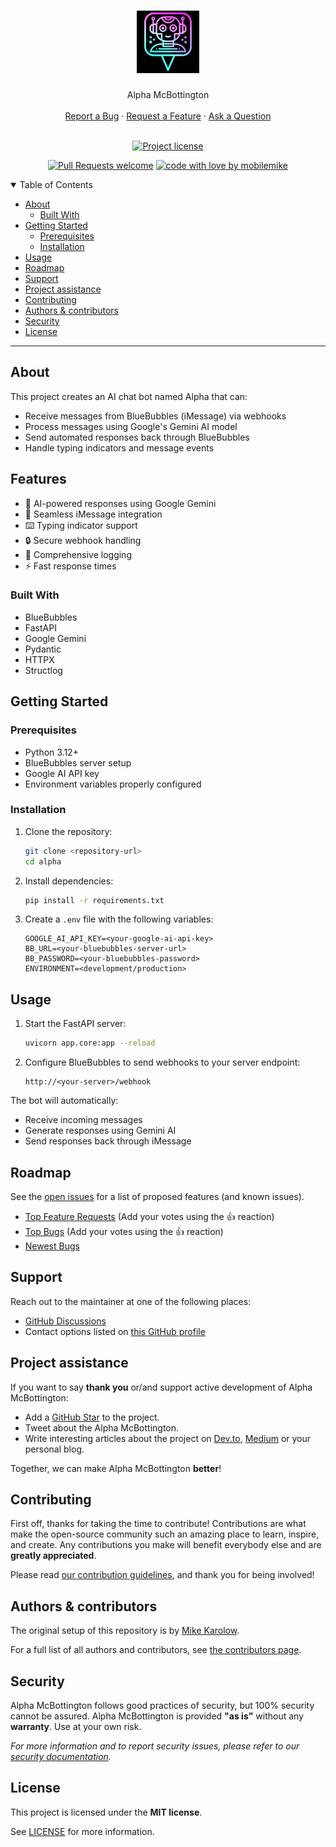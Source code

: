 <h1 align="center">
  <a href="https://github.com/mobilemike/alpha">
    <!-- Please provide path to your logo here -->
    <img src="docs/images/alpha.png" alt="Logo" width="100" height="100">
  </a>
</h1>

<div align="center">
  Alpha McBottington
  <br />
  <br />
  <a href="https://github.com/mobilemike/alpha/issues/new?assignees=&labels=bug&template=01_BUG_REPORT.md&title=bug%3A+">Report a Bug</a>
  ·
  <a href="https://github.com/mobilemike/alpha/issues/new?assignees=&labels=enhancement&template=02_FEATURE_REQUEST.md&title=feat%3A+">Request a Feature</a>
  ·
  <a href="https://github.com/mobilemike/alpha/discussions">Ask a Question</a>
</div>

<div align="center">
<br />

[![Project license](https://img.shields.io/github/license/mobilemike/alpha.svg?style=flat-square)](LICENSE)

[![Pull Requests welcome](https://img.shields.io/badge/PRs-welcome-ff69b4.svg?style=flat-square)](https://github.com/mobilemike/alpha/issues?q=is%3Aissue+is%3Aopen+label%3A%22help+wanted%22)
[![code with love by mobilemike](https://img.shields.io/badge/%3C%2F%3E%20with%20%E2%99%A5%20by-mobilemike-ff1414.svg?style=flat-square)](https://github.com/mobilemike)

</div>

<details open="open">
<summary>Table of Contents</summary>

- [About](#about)
  - [Built With](#built-with)
- [Getting Started](#getting-started)
  - [Prerequisites](#prerequisites)
  - [Installation](#installation)
- [Usage](#usage)
- [Roadmap](#roadmap)
- [Support](#support)
- [Project assistance](#project-assistance)
- [Contributing](#contributing)
- [Authors & contributors](#authors--contributors)
- [Security](#security)
- [License](#license)

</details>

---

## About

This project creates an AI chat bot named Alpha that can:

- Receive messages from BlueBubbles (iMessage) via webhooks
- Process messages using Google's Gemini AI model
- Send automated responses back through BlueBubbles
- Handle typing indicators and message events

## Features

- 🤖 AI-powered responses using Google Gemini
- 📱 Seamless iMessage integration
- ⌨️ Typing indicator support
- 🔒 Secure webhook handling
- 📝 Comprehensive logging
- ⚡ Fast response times

### Built With

- BlueBubbles
- FastAPI
- Google Gemini
- Pydantic
- HTTPX
- Structlog

## Getting Started

### Prerequisites

- Python 3.12+
- BlueBubbles server setup
- Google AI API key
- Environment variables properly configured

### Installation

1. Clone the repository:

    ```bash
    git clone <repository-url>
    cd alpha
    ```

2. Install dependencies:

    ```bash
    pip install -r requirements.txt
    ```

3. Create a `.env` file with the following variables:

    ```properties
    GOOGLE_AI_API_KEY=<your-google-ai-api-key>
    BB_URL=<your-bluebubbles-server-url>
    BB_PASSWORD=<your-bluebubbles-password>
    ENVIRONMENT=<development/production>

## Usage

1. Start the FastAPI server:

    ```bash
    uvicorn app.core:app --reload
    ```

2. Configure BlueBubbles to send webhooks to your server endpoint:

    ```text
    http://<your-server>/webhook
    ```

The bot will automatically:

- Receive incoming messages
- Generate responses using Gemini AI
- Send responses back through iMessage

## Roadmap

See the [open issues](https://github.com/mobilemike/alpha/issues) for a list of proposed features (and known issues).

- [Top Feature Requests](https://github.com/mobilemike/alpha/issues?q=label%3Aenhancement+is%3Aopen+sort%3Areactions-%2B1-desc) (Add your votes using the 👍 reaction)
- [Top Bugs](https://github.com/mobilemike/alpha/issues?q=is%3Aissue+is%3Aopen+label%3Abug+sort%3Areactions-%2B1-desc) (Add your votes using the 👍 reaction)
- [Newest Bugs](https://github.com/mobilemike/alpha/issues?q=is%3Aopen+is%3Aissue+label%3Abug)

## Support

Reach out to the maintainer at one of the following places:

- [GitHub Discussions](https://github.com/mobilemike/alpha/discussions)
- Contact options listed on [this GitHub profile](https://github.com/mobilemike)

## Project assistance

If you want to say **thank you** or/and support active development of Alpha McBottington:

- Add a [GitHub Star](https://github.com/mobilemike/alpha) to the project.
- Tweet about the Alpha McBottington.
- Write interesting articles about the project on [Dev.to](https://dev.to/), [Medium](https://medium.com/) or your personal blog.

Together, we can make Alpha McBottington **better**!

## Contributing

First off, thanks for taking the time to contribute! Contributions are what make the open-source community such an amazing place to learn, inspire, and create. Any contributions you make will benefit everybody else and are **greatly appreciated**.

Please read [our contribution guidelines](docs/CONTRIBUTING.md), and thank you for being involved!

## Authors & contributors

The original setup of this repository is by [Mike Karolow](https://github.com/mobilemike).

For a full list of all authors and contributors, see [the contributors page](https://github.com/mobilemike/alpha/contributors).

## Security

Alpha McBottington follows good practices of security, but 100% security cannot be assured.
Alpha McBottington is provided **"as is"** without any **warranty**. Use at your own risk.

_For more information and to report security issues, please refer to our [security documentation](docs/SECURITY.md)._

## License

This project is licensed under the **MIT license**.

See [LICENSE](LICENSE) for more information.
